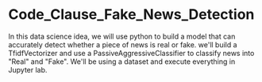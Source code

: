 # Code_Clause_Fake_News_Detection
In this data science idea, we will use python to build a model that can accurately detect whether a piece of news is real or fake. we'll build a TfidfVectorizer and use a PassiveAggressiveClassifier to classify news into "Real" and "Fake". We'll be using a dataset and execute everything in Jupyter lab.
